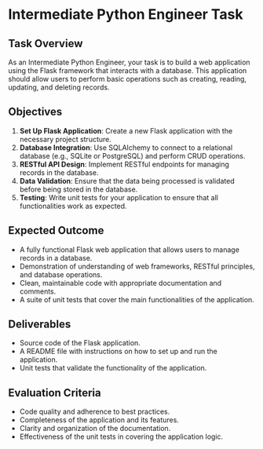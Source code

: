 # Intermediate Python Engineer Task

## Task Overview
As an Intermediate Python Engineer, your task is to build a web application using the Flask framework that interacts with a database. This application should allow users to perform basic operations such as creating, reading, updating, and deleting records.

## Objectives
1. **Set Up Flask Application**: Create a new Flask application with the necessary project structure.
2. **Database Integration**: Use SQLAlchemy to connect to a relational database (e.g., SQLite or PostgreSQL) and perform CRUD operations.
3. **RESTful API Design**: Implement RESTful endpoints for managing records in the database.
4. **Data Validation**: Ensure that the data being processed is validated before being stored in the database.
5. **Testing**: Write unit tests for your application to ensure that all functionalities work as expected.

## Expected Outcome
- A fully functional Flask web application that allows users to manage records in a database.
- Demonstration of understanding of web frameworks, RESTful principles, and database operations.
- Clean, maintainable code with appropriate documentation and comments.
- A suite of unit tests that cover the main functionalities of the application.

## Deliverables
- Source code of the Flask application.
- A README file with instructions on how to set up and run the application.
- Unit tests that validate the functionality of the application.

## Evaluation Criteria
- Code quality and adherence to best practices.
- Completeness of the application and its features.
- Clarity and organization of the documentation.
- Effectiveness of the unit tests in covering the application logic.